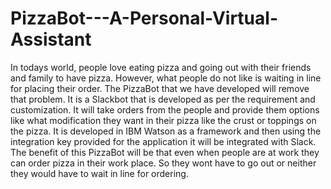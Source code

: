 # PizzaBot---A-Personal-Virtual-Assistant

In todays world, people love eating pizza and going
out with their friends and family to have pizza. However,
what people do not like is waiting in line for placing their
order. The PizzaBot that we have developed will remove
that problem. It is a Slackbot that is developed as per the
requirement and customization. It will take orders from the
people and provide them options like what modification they
want in their pizza like the crust or toppings on the pizza. It
is developed in IBM Watson as a framework and then using
the integration key provided for the application it will be
integrated with Slack. The benefit of this PizzaBot will be
that even when people are at work they can order pizza in their work place. So they wont have to go out or neither they
would have to wait in line for ordering.
